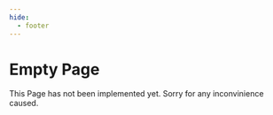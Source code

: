 ```yaml
---
hide:
  - footer
---
```

# Empty Page

This Page has not been implemented yet.
Sorry for any inconvinience caused.